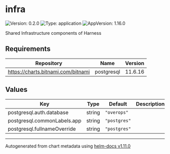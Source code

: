 # infra

![Version: 0.2.0](https://img.shields.io/badge/Version-0.2.0-informational?style=flat-square) ![Type: application](https://img.shields.io/badge/Type-application-informational?style=flat-square) ![AppVersion: 1.16.0](https://img.shields.io/badge/AppVersion-1.16.0-informational?style=flat-square)

Shared Infrastructure components of Harness

## Requirements

| Repository | Name | Version |
|------------|------|---------|
| https://charts.bitnami.com/bitnami | postgresql | 11.6.16 |

## Values

| Key | Type | Default | Description |
|-----|------|---------|-------------|
| postgresql.auth.database | string | `"overops"` |  |
| postgresql.commonLabels.app | string | `"postgres"` |  |
| postgresql.fullnameOverride | string | `"postgres"` |  |

----------------------------------------------
Autogenerated from chart metadata using [helm-docs v1.11.0](https://github.com/norwoodj/helm-docs/releases/v1.11.0)
